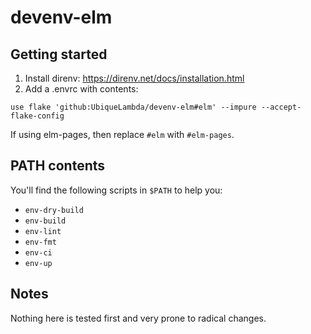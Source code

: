 # devenv-elm

## Getting started

1. Install direnv: https://direnv.net/docs/installation.html
2. Add a .envrc with contents:

```
use flake 'github:UbiqueLambda/devenv-elm#elm' --impure --accept-flake-config
```

If using elm-pages, then replace `#elm` with `#elm-pages`.

## PATH contents

You'll find the following scripts in `$PATH` to help you:

- `env-dry-build`
- `env-build`
- `env-lint`
- `env-fmt`
- `env-ci`
- `env-up`

## Notes

Nothing here is tested first and very prone to radical changes.
